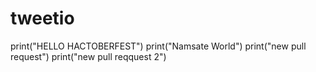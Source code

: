 # tweetio
print("HELLO HACTOBERFEST")
print("Namsate World")
print("new pull request")
print("new pull reqquest 2")

